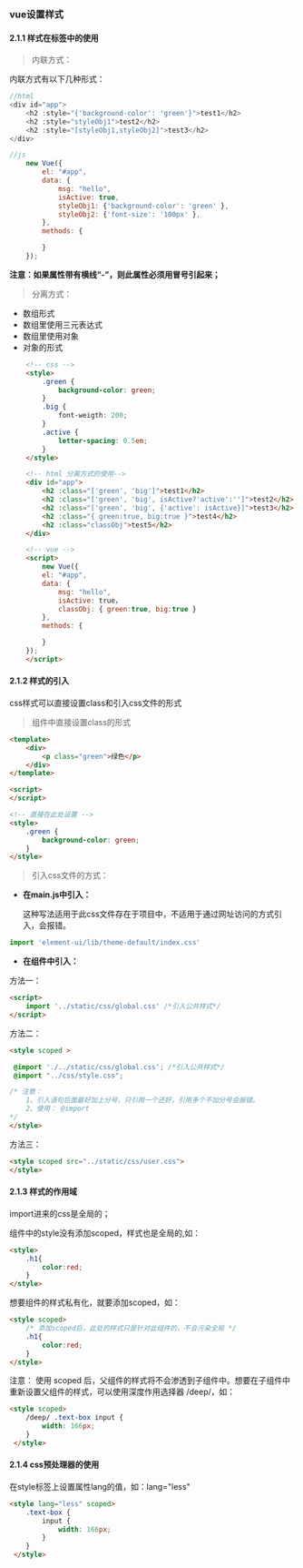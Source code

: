###  vue设置样式

#### 2.1.1  样式在标签中的使用

> 内联方式：

内联方式有以下几种形式：
```js
//html
<div id="app">
    <h2 :style="{'background-color': 'green'}">test1</h2>
    <h2 :style="styleObj1">test2</h2>
    <h2 :style="[styleObj1,styleObj2]">test3</h2>
</div>

//js
    new Vue({
        el: "#app",
        data: {
            msg: "hello",
            isActive: true,
            styleObj1: {'background-color': 'green' },
            styleObj2: {'font-size': '100px' },
        },
        methods: {

        }
    });

```
  **注意：如果属性带有横线“-”，则此属性必须用冒号引起来；**


> 分离方式：

+ 数组形式
+ 数组里使用三元表达式 
+ 数组里使用对象
+ 对象的形式
```html
    <!-- css -->
    <style>
        .green {
            background-color: green;
        }
        .big {
            font-weigth: 200;
        }
        .active {
            letter-spacing: 0.5em;
        }
    </style>

    <!-- html 分离方式的使用-->
    <div id="app">
        <h2 :class="['green', 'big']">test1</h2>
        <h2 :class="['green', 'big', isActive?'active':'']">test2</h2>
        <h2 :class="['green', 'big', {'active': isActive}]">test3</h2>
        <h2 :class="{ green:true, big:true }">test4</h2>
        <h2 :class="classObj">test5</h2>
    </div>

    <!-- vue -->
    <script>
        new Vue({
        el: "#app",
        data: {
            msg: "hello",
            isActive: true，
            classObj: { green:true, big:true }
        },
        methods: {

        }
    });
    </script>

```
#### 2.1.2  样式的引入

css样式可以直接设置class和引入css文件的形式


>  组件中直接设置class的形式

```html
<template>
    <div>
        <p class="green">绿色</p>
    </div>
</template>

<script>
</script>

<!-- 直接在此处设置 -->
<style>
    .green {
        background-color: green;
    }
</style>
```


> 引入css文件的方式：

+ **在main.js中引入：**

    这种写法适用于此css文件存在于项目中，不适用于通过网址访问的方式引入，会报错。
```js
import 'element-ui/lib/theme-default/index.css'
```



+ **在组件中引入：**

方法一：
```html
<script>
    import '../static/css/global.css' /*引入公共样式*/
</script>
```
   方法二：
```html
<style scoped >

 @import './../static/css/global.css'; /*引入公共样式*/
 @import "../css/style.css";

/* 注意：
    1、引入语句后面最好加上分号，只引用一个还好，引用多个不加分号会报错。 
    2、使用： @import
*/
</style>
```
方法三：
```html
<style scoped src="../static/css/user.css">
</style>
```

#### 2.1.3  样式的作用域

import进来的css是全局的；

组件中的style没有添加scoped，样式也是全局的,如：
```html
<style>
    .h1{
        color:red;
    }
</style>
```

想要组件的样式私有化，就要添加scoped，如：
```html
<style scoped>  
    /* 添加scoped后，此处的样式只是针对此组件的，不会污染全局 */
    .h1{
        color:red; 
    }
</style>
```
注意： 使用 scoped 后，父组件的样式将不会渗透到子组件中。想要在子组件中重新设置父组件的样式，可以使用深度作用选择器 /deep/，如：
```html
<style scoped>
    /deep/ .text-box input {
        width: 166px;
    }
 </style>
```

#### 2.1.4 css预处理器的使用

在style标签上设置属性lang的值，如：lang="less"

```html
<style lang="less" scoped>
    .text-box {
        input {
            width: 166px;
        }
    }
 </style>
```